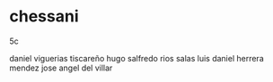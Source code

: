 # chessani

5c

daniel viguerias tiscareño
hugo salfredo rios salas
luis daniel herrera mendez 
jose angel del villar
